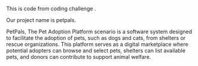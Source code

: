 This is code from coding challenge .

Our project name is petpals.

PetPals, The Pet Adoption Platform scenario is a software system designed to facilitate the adoption of
pets, such as dogs and cats, from shelters or rescue organizations. This platform serves as a digital
marketplace where potential adopters can browse and select pets, shelters can list available pets, and
donors can contribute to support animal welfare.
